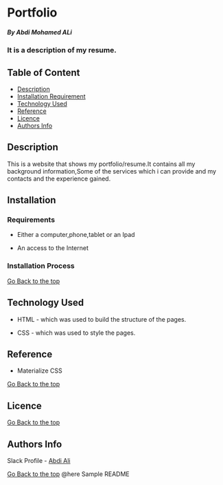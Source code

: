 # Portfolio
 
 ##### By Abdi Mohamed ALi 
 ### It is a description of my resume.
 
 ## Table of Content
 
 + [Description](#description)
 + [Installation Requirement](#Installation)
 + [Technology Used](#technology-used)
 + [Reference](#reference)
 + [Licence](#licence)
 + [Authors Info](#author-Info)
 
 ## Description
 <p>This is  a website that shows my portfolio/resume.It contains all my background information,Some of the services which i can provide and my contacts and the experience gained.</p>
 
 ## Installation
 
 ### Requirements
 
 * Either a computer,phone,tablet or an Ipad
 
 * An access to the Internet
 
 ### Installation Process
 
 [Go Back to the top](#portfolio)
 ## Technology Used
 * HTML - which was used to build the structure of the pages.
 
 * CSS - which was used to style the pages.
 
 ## Reference
 * Materialize CSS
 
 [Go Back to the top](#portfolio)
 
 ## Licence
 
 [Go Back to the top](#portfolio)
 
 ## Authors Info
 
 Slack Profile - [Abdi Ali](https://app.slack.com/client/T0101L740P4/D032HD8S7CP)
 
 
 [Go Back to the top](#portfolio)
@here Sample README